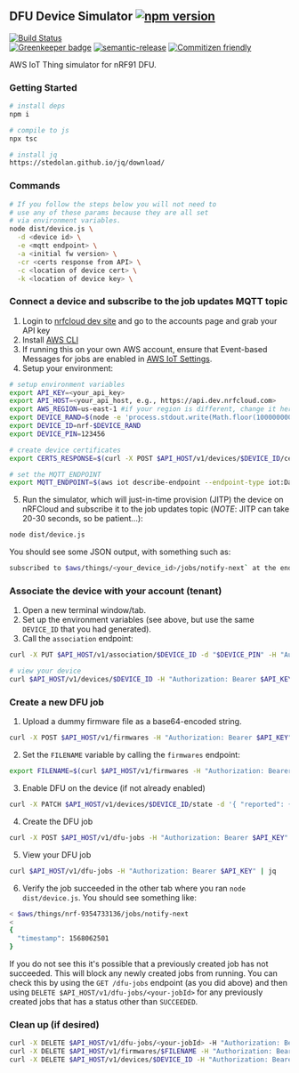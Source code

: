 ## DFU Device Simulator [![npm version](https://img.shields.io/npm/v/@nrfcloud/dfu-device-simulator.svg)](https://www.npmjs.com/package/@nrfcloud/dfu-device-simulator)

[![Build Status](https://codebuild.us-east-1.amazonaws.com/badges?uuid=eyJlbmNyeXB0ZWREYXRhIjoiSUN2dWhRcCs2MnZMQjZ1ay9XcFdUbDVOS1NEQ3Y0dHZlUEZEY1dMK1pZam5hUWhxNmlDVGVaZkIreDJXRGk4emdsY2wxZFp2b3hjOUI2YWJhL04zMGtJPSIsIml2UGFyYW1ldGVyU3BlYyI6Ijl2S0l1bkpLU0NWclU3UWQiLCJtYXRlcmlhbFNldFNlcmlhbCI6MX0%3D&branch=saga)](https://console.aws.amazon.com/codesuite/codebuild/projects/dfu-device-simulator/history?region=us-east-1)  
[![Greenkeeper badge](https://badges.greenkeeper.io/nRFCloud/dfu-device-simulator.svg)](https://greenkeeper.io/)
[![semantic-release](https://img.shields.io/badge/%20%20%F0%9F%93%A6%F0%9F%9A%80-semantic--release-e10079.svg)](https://github.com/semantic-release/semantic-release)
[![Commitizen friendly](https://img.shields.io/badge/commitizen-friendly-brightgreen.svg)](http://commitizen.github.io/cz-cli/)

AWS IoT Thing simulator for nRF91 DFU.

### Getting Started
```sh
# install deps
npm i

# compile to js
npx tsc

# install jq
https://stedolan.github.io/jq/download/
```

### Commands
```sh
# If you follow the steps below you will not need to 
# use any of these params because they are all set 
# via environment variables.
node dist/device.js \
  -d <device id> \
  -e <mqtt endpoint> \
  -a <initial fw version> \
  -cr <certs response from API> \
  -c <location of device cert> \
  -k <location of device key> \
```

### Connect a device and subscribe to the job updates MQTT topic

1. Login to [nrfcloud dev site](https://dev.nrfcloud.com) and go to the accounts page and grab your API key
1. Install [AWS CLI](https://docs.aws.amazon.com/cli/latest/userguide/cli-chap-install.html)
1. If running this on your own AWS account, ensure that Event-based Messages for jobs are enabled in [AWS IoT Settings](https://us-east-1.console.aws.amazon.com/iot/home?region=us-east-1#/settings).
1. Setup your environment:

```sh
# setup environment variables
export API_KEY=<your_api_key>
export API_HOST=<your_api_host, e.g., https://api.dev.nrfcloud.com>
export AWS_REGION=us-east-1 #if your region is different, change it here
export DEVICE_RAND=$(node -e 'process.stdout.write(Math.floor(1000000000 + Math.random() * 9000000000).toString())')
export DEVICE_ID=nrf-$DEVICE_RAND
export DEVICE_PIN=123456

# create device certificates
export CERTS_RESPONSE=$(curl -X POST $API_HOST/v1/devices/$DEVICE_ID/certificates -d "$DEVICE_PIN" -H "Authorization: Bearer $API_KEY")

# set the MQTT_ENDPOINT
export MQTT_ENDPOINT=$(aws iot describe-endpoint --endpoint-type iot:Data-ATS | grep endpointAddress | awk '{ print  $2; }' | tr -d '"')
```

5. Run the simulator, which will just-in-time provision (JITP) the device on nRFCloud and subscribe it to the job updates topic (*NOTE*: JITP can take 20-30 seconds, so be patient...):
```sh
node dist/device.js
```
You should see some JSON output, with something such as:
```sh
subscribed to $aws/things/<your_device_id>/jobs/notify-next` at the end.
```

### Associate the device with your account (tenant)
1. Open a new terminal window/tab.
1. Set up the environment variables (see above, but use the same `DEVICE_ID` that you had generated).
1. Call the `association` endpoint:

```sh
curl -X PUT $API_HOST/v1/association/$DEVICE_ID -d "$DEVICE_PIN" -H "Authorization: Bearer $API_KEY"

# view your device
curl $API_HOST/v1/devices/$DEVICE_ID -H "Authorization: Bearer $API_KEY" | jq
```

### Create a new DFU job
1. Upload a dummy firmware file as a base64-encoded string.
```sh
curl -X POST $API_HOST/v1/firmwares -H "Authorization: Bearer $API_KEY" -d '{"file": "ewogICAgIm9wZXJhdGlvbiI6ImN1c3RvbUpvYiIsCiAgICAib3RoZXJJbmZvIjoic29tZVZhbHVlIgp9Cg==", "filename": "my-firmware.bin"}'
```

2. Set the `FILENAME` variable by calling the `firmwares` endpoint:
```sh
export FILENAME=$(curl $API_HOST/v1/firmwares -H "Authorization: Bearer $API_KEY" | jq -r '.items[0].filename')
```

3. Enable DFU on the device (if not already enabled)
```sh
curl -X PATCH $API_HOST/v1/devices/$DEVICE_ID/state -d '{ "reported": { "device": { "serviceInfo": ["dfu"] } } }' -H "Authorization: Bearer $API_KEY"
```

4. Create the DFU job
```sh
curl -X POST $API_HOST/v1/dfu-jobs -H "Authorization: Bearer $API_KEY" -d '{ "deviceIdentifiers": ["'$DEVICE_ID'"], "filename": "'$FILENAME'", "version": "1.1" }'
```

5. View your DFU job
```sh
curl $API_HOST/v1/dfu-jobs -H "Authorization: Bearer $API_KEY" | jq
```

6. Verify the job succeeded in the other tab where you ran `node dist/device.js`. You should see something like:
```sh
< $aws/things/nrf-9354733136/jobs/notify-next
<
{
  "timestamp": 1568062501
}
```
If you do not see this it's possible that a previously created job has not succeeded. This will block any newly created jobs from running. You can check this by using the `GET /dfu-jobs` endpoint (as you did above) and then using `DELETE $API_HOST/v1/dfu-jobs/<your-jobId>` for any 
previously created jobs that has a status other than `SUCCEEDED`.

### Clean up (if desired)

```sh
curl -X DELETE $API_HOST/v1/dfu-jobs/<your-jobId> -H "Authorization: Bearer $API_KEY"
curl -X DELETE $API_HOST/v1/firmwares/$FILENAME -H "Authorization: Bearer $API_KEY"
curl -X DELETE $API_HOST/v1/devices/$DEVICE_ID -H "Authorization: Bearer $API_KEY"
```
